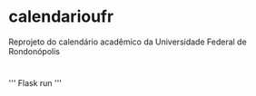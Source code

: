 # calendarioufr
Reprojeto do calendário acadêmico da Universidade Federal de Rondonópolis
#
'''
  Flask run
'''
#
